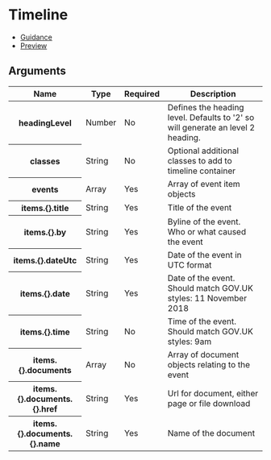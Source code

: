# Timeline

- [Guidance](https://hmcts-design-system.herokuapp.com/components/timeline)
- [Preview](https://hmcts-frontend.herokuapp.com/components/timeline)

## Arguments

<table class="govuk-table">
  <thead class="govuk-table__head">
    <tr class="govuk-table__row">
      <th class="govuk-table__header" scope="col">Name</th>
      <th class="govuk-table__header" scope="col">Type</th>
      <th class="govuk-table__header" scope="col">Required</th>
      <th class="govuk-table__header" scope="col">Description</th>
    </tr>
  </thead>
  <tbody class="govuk-table__body">
    <tr class="govuk-table__row">
      <th class="govuk-table__header" scope="row">headingLevel</th>
      <td class="govuk-table__cell ">Number</td>
      <td class="govuk-table__cell ">No</td>
      <td class="govuk-table__cell ">Defines the heading level. Defaults to '2' so will generate an level 2 heading.</td>
    </tr>
    <tr class="govuk-table__row">
      <th class="govuk-table__header" scope="row">classes</th>
      <td class="govuk-table__cell ">String</td>
      <td class="govuk-table__cell ">No</td>
      <td class="govuk-table__cell ">Optional additional classes to add to timeline container</td>
    </tr>
    <tr class="govuk-table__row">
      <th class="govuk-table__header" scope="row">events</th>
      <td class="govuk-table__cell ">Array</td>
      <td class="govuk-table__cell ">Yes</td>
      <td class="govuk-table__cell ">Array of event item objects</td>
    </tr>
    <tr class="govuk-table__row">
      <th class="govuk-table__header" scope="row">items.{}.title</th>
      <td class="govuk-table__cell ">String</td>
      <td class="govuk-table__cell ">Yes</td>
      <td class="govuk-table__cell ">Title of the event</td>
    </tr>
    <tr class="govuk-table__row">
      <th class="govuk-table__header" scope="row">items.{}.by</th>
      <td class="govuk-table__cell ">String</td>
      <td class="govuk-table__cell ">Yes</td>
      <td class="govuk-table__cell ">Byline of the event. Who or what caused the event</td>
    </tr>
    <tr class="govuk-table__row">
      <th class="govuk-table__header" scope="row">items.{}.dateUtc</th>
      <td class="govuk-table__cell ">String</td>
      <td class="govuk-table__cell ">Yes</td>
      <td class="govuk-table__cell ">Date of the event in UTC format</td>
    </tr>
    <tr class="govuk-table__row">
      <th class="govuk-table__header" scope="row">items.{}.date</th>
      <td class="govuk-table__cell ">String</td>
      <td class="govuk-table__cell ">Yes</td>
      <td class="govuk-table__cell ">Date of the event. Should match GOV.UK styles: 11 November 2018</td>
    </tr>
    <tr class="govuk-table__row">
      <th class="govuk-table__header" scope="row">items.{}.time</th>
      <td class="govuk-table__cell ">String</td>
      <td class="govuk-table__cell ">No</td>
      <td class="govuk-table__cell ">Time of the event. Should match GOV.UK styles: 9am</td>
    </tr>
    <tr class="govuk-table__row">
      <th class="govuk-table__header" scope="row">items.{}.documents</th>
      <td class="govuk-table__cell ">Array</td>
      <td class="govuk-table__cell ">No</td>
      <td class="govuk-table__cell ">Array of document objects relating to the event</td>
    </tr>
    <tr class="govuk-table__row">
      <th class="govuk-table__header" scope="row">items.{}.documents.{}.href</th>
      <td class="govuk-table__cell ">String</td>
      <td class="govuk-table__cell ">Yes</td>
      <td class="govuk-table__cell ">Url for document, either page or file download</td>
    </tr>
    <tr class="govuk-table__row">
      <th class="govuk-table__header" scope="row">items.{}.documents.{}.name</th>
      <td class="govuk-table__cell ">String</td>
      <td class="govuk-table__cell ">Yes</td>
      <td class="govuk-table__cell ">Name of the document</td>
    </tr>
  </tbody>
</table>